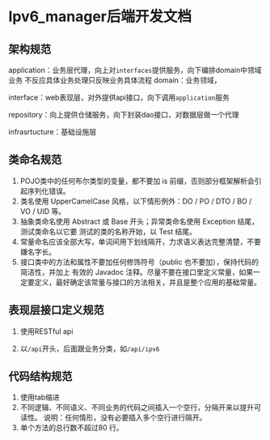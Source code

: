 # Ipv6_manager后端开发文档

## 架构规范

application：业务层代理，向上对`interfaces`提供服务，向下编排domain中领域业务
不反应具体业务处理只反映业务具体流程
domain：业务领域，

interface：web表现层，对外提供api接口，向下调用`application`服务

repository：向上提供仓储服务，向下封装dao接口，对数据层做一个代理

infrasrtucture：基础设施层

## 类命名规范

1. POJO类中的任何布尔类型的变量，都不要加 is 前缀，否则部分框架解析会引起序列化错误。
2. 类名使用 UpperCamelCase 风格，以下情形例外：DO / PO / DTO / BO / VO / UID 等。
3. 抽象类命名使用 Abstract 或 Base 开头；异常类命名使用 Exception 结尾，测试类命名以它要 测试的类的名称开始，以 Test 结尾。
4. 常量命名应该全部大写，单词间用下划线隔开，力求语义表达完整清楚，不要嫌名字长。
5. 接口类中的方法和属性不要加任何修饰符号（public 也不要加），保持代码的简洁性，并加上 有效的 Javadoc 注释。尽量不要在接口里定义常量，如果一定要定义，最好确定该常量与接口的方法相关，并且是整个应用的基础常量。

## 表现层接口定义规范

1. 使用RESTful api

2. 以`/api`开头，后面跟业务分类，如`/api/ipv6`

## 代码结构规范

1. 使用tab缩进
2. 不同逻辑、不同语义、不同业务的代码之间插入一个空行，分隔开来以提升可读性。 说明：任何情形，没有必要插入多个空行进行隔开。
3. 单个方法的总行数不超过80 行。